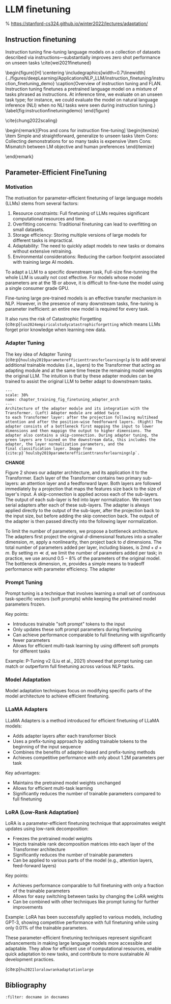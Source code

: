 # LLM finetuning


% https://stanford-cs324.github.io/winter2022/lectures/adaptation/

## Instruction finetuning

Instruction tuning fine-tuning language models
on a collection of datasets described via instructions—substantially improves zero shot performance on unseen tasks
\cite{wei2021finetuned}

\begin{figure}[H]
	\centering
	\includegraphics[width=0.7\linewidth]{../figures/deepLearning/ApplicationsNLP_LLM/instruction_finetuning/instruction_finetuning_demo}
	\caption{Overview of instruction tuning and FLAN. Instruction tuning finetunes a pretrained language model on a mixture of tasks phrased as instructions. At inference time, we evaluate on
	an unseen task type; for instance, we could evaluate the model on natural language inference (NLI) when no NLI tasks were seen during instruction tuning.}
	\label{fig:instructionfinetuningdemo}
\end{figure}

\cite{chung2022scaling}

\begin{remark}[Pros and cons for instruction fine-tuning]
\begin{itemize}
	\item Simple and straightforward, generalize to unseen tasks
	\item Cons: Collecting demonstrations for so many tasks is expensive
	\item Cons: Mismatch between LM objective and human preferences
\end{itemize}
	

\end{remark}



## Parameter-Efficient FineTuning

### Motivation

The motivation for parameter-efficient finetuning of large language models (LLMs) stems from several factors:

1. Resource constraints: Full finetuning of LLMs requires significant computational resources and time.
2. Overfitting concerns: Traditional finetuning can lead to overfitting on small datasets.
3. Storage efficiency: Storing multiple versions of large models for different tasks is impractical.
4. Adaptability: The need to quickly adapt models to new tasks or domains without extensive retraining.
5. Environmental considerations: Reducing the carbon footprint associated with training large AI models.

To adapt a LLM to a specific downstream task, Full-size fine-tunning the whole LLM is usually not cost effective. For models whose model parameters are at the 1B or above, it is difficult to fine-tune the model using a single consumer grade GPU. 

Fine-tuning large pre-trained models is an effective transfer mechanism in NLP. However, in the
presence of many downstream tasks, fine-tuning
is parameter inefficient: an entire new model is
required for every task. 

It also runs the risk of Catastrophic Forgetting {cite:p}`luo2024empiricalstudycatastrophicforgetting` which means
LLMs forget prior knowledge when learning new data. 


### Adapter Tuning

The key idea of Adapter Tuning {cite:p}`houlsby2019parameterefficienttransferlearningnlp` is to add several additional trainable modules (i.e., layers) to the Transformer that acting as adapting module and at the same time freeze the remaining model weights the original LLM. The intuition is that by these adapter modules can be trained to assist the original LLM to better adapt to downstream tasks. 

```{figure} ../img/chapter_training/finetuning/adapter/adapter_arch.png
---
scale: 30%
name: chapter_training_fig_finetuning_adapter_arch
---
Architecture of the adapter module and its integration with the Transformer. (Left) Adapter module are added twice
to each Transformer layer: after the projection following multihead attention and after the position-wise feedforward layers. (Right) The
adapter consists of a bottleneck first mapping the input to lower dimensions and then mappign the output to higher dimensions. The adapter also contains a skip-connection. During adapter tuning, the green layers are trained on the downstream data, this includes the adapter, the layer normalization parameters, and the
final classification layer. Image from {cite:p}`houlsby2019parameterefficienttransferlearningnlp`.
```

**CHANGE**

Figure 2 shows our adapter architecture, and its application it to the Transformer. Each layer of the Transformer contains two primary sub-layers: an attention layer and a feedforward layer. Both layers are followed immediately by a projection that maps the features size back to the size of layer's input. A skip-connection is applied across each of the sub-layers. The output of each sub-layer is fed into layer normalization. We insert two serial adapters after each of these sub-layers. The adapter is always applied directly to the output of the sub-layer, after the projection back to the input size, but before adding the skip connection back. The output of the adapter is then passed directly into the following layer normalization.

To limit the number of parameters, we propose a bottleneck architecture. The adapters first project the original $d$-dimensional features into a smaller dimension, $m$, apply a nonlinearity, then project back to $d$ dimensions. The total number of parameters added per layer, including biases, is $2 m d+d+m$. By setting $m \ll d$, we limit the number of parameters added per task; in practice, we use around $0.5-8 \%$ of the parameters of the original model. The bottleneck dimension, $m$, provides a simple means to tradeoff performance with parameter efficiency. The adapter

### Prompt Tuning

Prompt tuning is a technique that involves learning a small set of continuous task-specific vectors (soft prompts) while keeping the pretrained model parameters frozen.

Key points:
- Introduces trainable "soft prompt" tokens to the input
- Only updates these soft prompt parameters during finetuning
- Can achieve performance comparable to full finetuning with significantly fewer parameters
- Allows for efficient multi-task learning by using different soft prompts for different tasks

Example: P-Tuning v2 (Liu et al., 2021) showed that prompt tuning can match or outperform full finetuning across various NLP tasks.

### Model Adaptation

Model adaptation techniques focus on modifying specific parts of the model architecture to achieve efficient finetuning.

### LLaMA Adapters

LLaMA Adapters is a method introduced for efficient finetuning of LLaMA models:

- Adds adapter layers after each transformer block
- Uses a prefix-tuning approach by adding trainable tokens to the beginning of the input sequence
- Combines the benefits of adapter-based and prefix-tuning methods
- Achieves competitive performance with only about 1.2M parameters per task

Key advantages:
- Maintains the pretrained model weights unchanged
- Allows for efficient multi-task learning
- Significantly reduces the number of trainable parameters compared to full finetuning

### LoRA (Low-Rank Adaptation)

LoRA is a parameter-efficient finetuning technique that approximates weight updates using low-rank decomposition:

- Freezes the pretrained model weights
- Injects trainable rank decomposition matrices into each layer of the Transformer architecture
- Significantly reduces the number of trainable parameters
- Can be applied to various parts of the model (e.g., attention layers, feed-forward layers)

Key points:
- Achieves performance comparable to full finetuning with only a fraction of the trainable parameters
- Allows for easy switching between tasks by changing the LoRA weights
- Can be combined with other techniques like prompt tuning for further improvements

Example: LoRA has been successfully applied to various models, including GPT-3, showing competitive performance with full finetuning while using only 0.01% of the trainable parameters.

These parameter-efficient finetuning techniques represent significant advancements in making large language models more accessible and adaptable. They allow for efficient use of computational resources, enable quick adaptation to new tasks, and contribute to more sustainable AI development practices.


{cite:p}`hu2021loralowrankadaptationlarge`

## Bibliography

```{bibliography} ../../_bibliography/references.bib
:filter: docname in docnames
```
